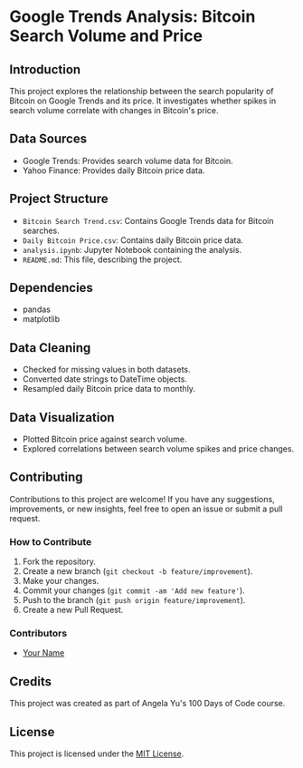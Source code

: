 # Google Trends Analysis: Bitcoin Search Volume and Price

## Introduction
This project explores the relationship between the search popularity of Bitcoin on Google Trends and its price. It investigates whether spikes in search volume correlate with changes in Bitcoin's price.

## Data Sources
- Google Trends: Provides search volume data for Bitcoin.
- Yahoo Finance: Provides daily Bitcoin price data.

## Project Structure
- `Bitcoin Search Trend.csv`: Contains Google Trends data for Bitcoin searches.
- `Daily Bitcoin Price.csv`: Contains daily Bitcoin price data.
- `analysis.ipynb`: Jupyter Notebook containing the analysis.
- `README.md`: This file, describing the project.

## Dependencies
- pandas
- matplotlib

## Data Cleaning
- Checked for missing values in both datasets.
- Converted date strings to DateTime objects.
- Resampled daily Bitcoin price data to monthly.

## Data Visualization
- Plotted Bitcoin price against search volume.
- Explored correlations between search volume spikes and price changes.

## Contributing
Contributions to this project are welcome! If you have any suggestions, improvements, or new insights, feel free to open an issue or submit a pull request.

### How to Contribute
1. Fork the repository.
2. Create a new branch (`git checkout -b feature/improvement`).
3. Make your changes.
4. Commit your changes (`git commit -am 'Add new feature'`).
5. Push to the branch (`git push origin feature/improvement`).
6. Create a new Pull Request.

### Contributors
- [Your Name](https://github.com/yourusername)

## Credits
This project was created as part of Angela Yu's 100 Days of Code course.

## License
This project is licensed under the [MIT License](LICENSE).

